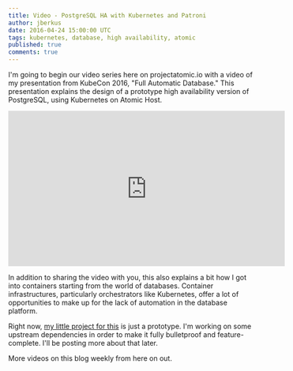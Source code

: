 ```yaml
---
title: Video - PostgreSQL HA with Kubernetes and Patroni
author: jberkus
date: 2016-04-24 15:00:00 UTC
tags: kubernetes, database, high availability, atomic
published: true
comments: true
---
```


I'm going to begin our video series here on projectatomic.io with a video of my presentation from KubeCon 2016, "Full Automatic Database."  This presentation explains the design of a prototype high availability version of PostgreSQL, using Kubernetes on Atomic Host.

<iframe width="560" height="315" src="https://www.youtube.com/embed/iruaCgeG7qs" frameborder="0" allowfullscreen></iframe>

In addition to sharing the video with you, this also explains a bit how I got into containers starting from the world of databases.  Container infrastructures, particularly orchestrators like Kubernetes, offer a lot of opportunities to make up for the lack of automation in the database platform.

Right now, [my little project for this](https://github.com/jberkus/atomicdb) is just a prototype.  I'm working on some upstream dependencies in order to make it fully bulletproof and feature-complete.  I'll be posting more about that later.

More videos on this blog weekly from here on out.
